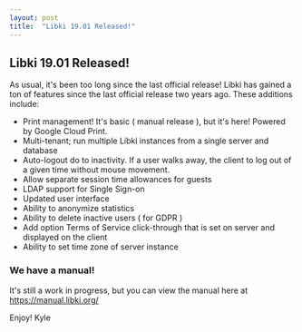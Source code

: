 ```yaml
---
layout: post
title:  "Libki 19.01 Released!"
---
```

## Libki 19.01 Released!

As usual, it's been too long since the last official release! Libki has gained a ton of features since the last official release two years ago. These additions include:
* Print management! It's basic ( manual release ), but it's here! Powered by Google Cloud Print.
* Multi-tenant; run multiple Libki instances from a single server and database
* Auto-logout do to inactivity. If a user walks away, the client to log out of a given time without mouse movement.
* Allow separate session time allowances for guests
* LDAP support for Single Sign-on
* Updated user interface
* Ability to anonymize statistics
* Ability to delete inactive users ( for GDPR )
* Add option Terms of Service click-through that is set on server and displayed on the client
* Ability to set time zone of server instance

### We have a manual!
It's still a work in progress, but you can view the manual here at https://manual.libki.org/

Enjoy!
Kyle
